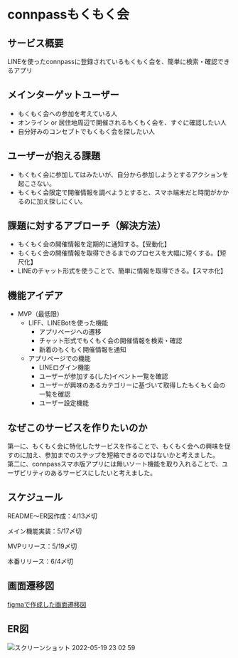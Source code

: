 # connpassもくもく会

## サービス概要
LINEを使ったconnpassに登録されているもくもく会を、簡単に検索・確認できるアプリ

## メインターゲットユーザー
- もくもく会への参加を考えている人
- オンライン or 居住地周辺で開催されるもくもく会を、すぐに確認したい人
- 自分好みのコンセプトでもくもく会を探したい人

## ユーザーが抱える課題
- もくもく会に参加してはみたいが、自分から参加しようとするアクションを起こさない。
- もくもく会限定で開催情報を調べようとすると、スマホ端末だと時間がかかるのに加え探しにくい。

## 課題に対するアプローチ（解決方法）
- もくもく会の開催情報を定期的に通知する。【受動化】
- もくもく会の開催情報を取得できるまでのプロセスを大幅に短くする。【短尺化】
- LINEのチャット形式を使うことで、簡単に情報を取得できる。【スマホ化】


## 機能アイデア
- MVP（最低限）
  - LIFF、LINEBotを使った機能
    - アプリページへの遷移
    - チャット形式でもくもく会の開催情報を検索・確認
    - 新着のもくもく開催情報を通知
  - アプリページでの機能
    - LINEログイン機能
    - ユーザーが参加する(した)イベント一覧を確認
    - ユーザーが興味のあるカテゴリーに基づいて取得したもくもく会の一覧を確認
    - ユーザー設定機能


## なぜこのサービスを作りたいのか
第一に、もくもく会に特化したサービスを作ることで、もくもく会への興味を促すのに加え、参加までのステップを短縮できるのではないかと考えました。<br>
第二に、connpassスマホ版アプリには無いソート機能を取り入れることで、ユーザビリティのあるサービスにしたいと考えました。

## スケジュール
README〜ER図作成：4/13〆切

メイン機能実装：5/17〆切

MVPリリース：5/19〆切

本番リリース：6/4〆切

## 画面遷移図
[figmaで作成した画面遷移図](https://www.figma.com/file/MfHpZqlRobeZI5lAt9GMrr/%E7%94%BB%E9%9D%A2%E9%81%B7%E7%A7%BB%E5%9B%B3)

## ER図
![スクリーンショット 2022-05-19 23 02 59](https://user-images.githubusercontent.com/81758321/169312304-0bd4118f-27d7-4e8a-8b04-28d91ec1fa11.png)
